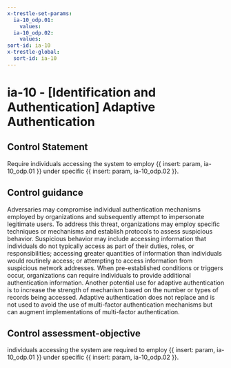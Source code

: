 ```yaml
---
x-trestle-set-params:
  ia-10_odp.01:
    values:
  ia-10_odp.02:
    values:
sort-id: ia-10
x-trestle-global:
  sort-id: ia-10
---
```


# ia-10 - \[Identification and Authentication\] Adaptive Authentication

## Control Statement

Require individuals accessing the system to employ {{ insert: param, ia-10_odp.01 }} under specific {{ insert: param, ia-10_odp.02 }}.

## Control guidance

Adversaries may compromise individual authentication mechanisms employed by organizations and subsequently attempt to impersonate legitimate users. To address this threat, organizations may employ specific techniques or mechanisms and establish protocols to assess suspicious behavior. Suspicious behavior may include accessing information that individuals do not typically access as part of their duties, roles, or responsibilities; accessing greater quantities of information than individuals would routinely access; or attempting to access information from suspicious network addresses. When pre-established conditions or triggers occur, organizations can require individuals to provide additional authentication information. Another potential use for adaptive authentication is to increase the strength of mechanism based on the number or types of records being accessed. Adaptive authentication does not replace and is not used to avoid the use of multi-factor authentication mechanisms but can augment implementations of multi-factor authentication.

## Control assessment-objective

individuals accessing the system are required to employ {{ insert: param, ia-10_odp.01 }} under specific {{ insert: param, ia-10_odp.02 }}.
